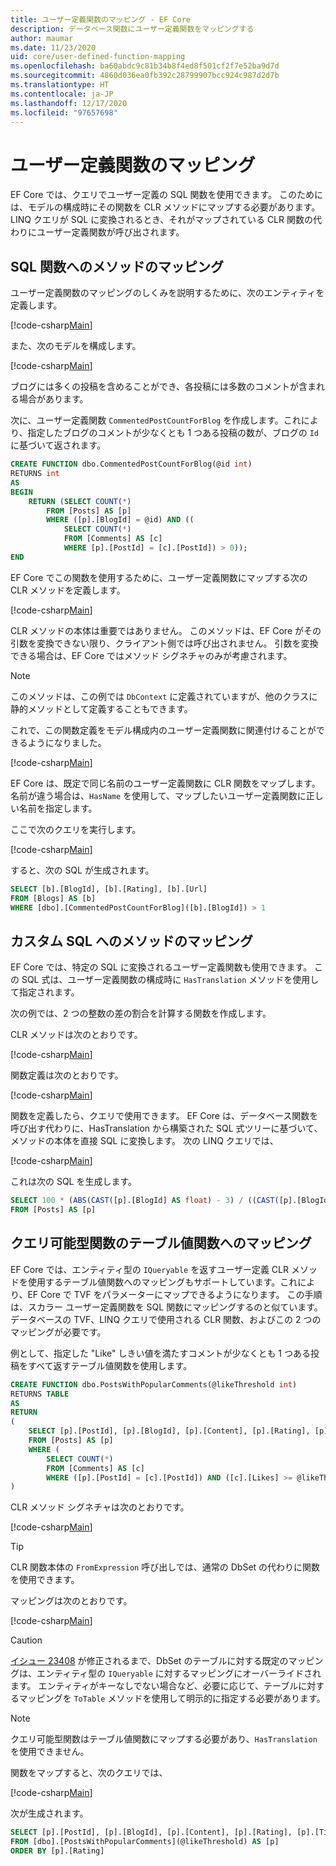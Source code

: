```yaml
---
title: ユーザー定義関数のマッピング ‐ EF Core
description: データベース関数にユーザー定義関数をマッピングする
author: maumar
ms.date: 11/23/2020
uid: core/user-defined-function-mapping
ms.openlocfilehash: ba60abdc9c81b34b8f4ed8f501cf2f7e52ba9d7d
ms.sourcegitcommit: 4860d036ea0fb392c28799907bcc924c987d2d7b
ms.translationtype: HT
ms.contentlocale: ja-JP
ms.lasthandoff: 12/17/2020
ms.locfileid: "97657698"
---
```

# <a name="user-defined-function-mapping"></a>ユーザー定義関数のマッピング

EF Core では、クエリでユーザー定義の SQL 関数を使用できます。 このためには、モデルの構成時にその関数を CLR メソッドにマップする必要があります。 LINQ クエリが SQL に変換されるとき、それがマップされている CLR 関数の代わりにユーザー定義関数が呼び出されます。

## <a name="mapping-a-method-to-a-sql-function"></a>SQL 関数へのメソッドのマッピング

ユーザー定義関数のマッピングのしくみを説明するために、次のエンティティを定義します。

[!code-csharp[Main](../../../samples/core/Querying/UserDefinedFunctionMapping/Model.cs#Entities)]

また、次のモデルを構成します。

[!code-csharp[Main](../../../samples/core/Querying/UserDefinedFunctionMapping/Model.cs#EntityConfiguration)]

ブログには多くの投稿を含めることができ、各投稿には多数のコメントが含まれる場合があります。

次に、ユーザー定義関数 `CommentedPostCountForBlog` を作成します。これにより、指定したブログのコメントが少なくとも 1 つある投稿の数が、ブログの `Id` に基づいて返されます。

```sql
CREATE FUNCTION dbo.CommentedPostCountForBlog(@id int)
RETURNS int
AS
BEGIN
    RETURN (SELECT COUNT(*)
        FROM [Posts] AS [p]
        WHERE ([p].[BlogId] = @id) AND ((
            SELECT COUNT(*)
            FROM [Comments] AS [c]
            WHERE [p].[PostId] = [c].[PostId]) > 0));
END
```

EF Core でこの関数を使用するために、ユーザー定義関数にマップする次の CLR メソッドを定義します。

[!code-csharp[Main](../../../samples/core/Querying/UserDefinedFunctionMapping/Model.cs#BasicFunctionDefinition)]

CLR メソッドの本体は重要ではありません。 このメソッドは、EF Core がその引数を変換できない限り、クライアント側では呼び出されません。 引数を変換できる場合は、EF Core ではメソッド シグネチャのみが考慮されます。

> [!NOTE]
> このメソッドは、この例では `DbContext` に定義されていますが、他のクラスに静的メソッドとして定義することもできます。

これで、この関数定義をモデル構成内のユーザー定義関数に関連付けることができるようになりました。

[!code-csharp[Main](../../../samples/core/Querying/UserDefinedFunctionMapping/Model.cs#BasicFunctionConfiguration)]

EF Core は、既定で同じ名前のユーザー定義関数に CLR 関数をマップします。 名前が違う場合は、`HasName` を使用して、マップしたいユーザー定義関数に正しい名前を指定します。

ここで次のクエリを実行します。

[!code-csharp[Main](../../../samples/core/Querying/UserDefinedFunctionMapping/Program.cs#BasicQuery)]

すると、次の SQL が生成されます。

```sql
SELECT [b].[BlogId], [b].[Rating], [b].[Url]
FROM [Blogs] AS [b]
WHERE [dbo].[CommentedPostCountForBlog]([b].[BlogId]) > 1
```

## <a name="mapping-a-method-to-a-custom-sql"></a>カスタム SQL へのメソッドのマッピング

EF Core では、特定の SQL に変換されるユーザー定義関数も使用できます。 この SQL 式は、ユーザー定義関数の構成時に `HasTranslation` メソッドを使用して指定されます。

次の例では、2 つの整数の差の割合を計算する関数を作成します。

CLR メソッドは次のとおりです。

[!code-csharp[Main](../../../samples/core/Querying/UserDefinedFunctionMapping/Model.cs#HasTranslationFunctionDefinition)]

関数定義は次のとおりです。

[!code-csharp[Main](../../../samples/core/Querying/UserDefinedFunctionMapping/Model.cs#HasTranslationFunctionConfiguration)]

関数を定義したら、クエリで使用できます。 EF Core は、データベース関数を呼び出す代わりに、HasTranslation から構築された SQL 式ツリーに基づいて、メソッドの本体を直接 SQL に変換します。 次の LINQ クエリでは、

[!code-csharp[Main](../../../samples/core/Querying/UserDefinedFunctionMapping/Program.cs#HasTranslationQuery)]

これは次の SQL を生成します。

```sql
SELECT 100 * (ABS(CAST([p].[BlogId] AS float) - 3) / ((CAST([p].[BlogId] AS float) + 3) / 2))
FROM [Posts] AS [p]
```

## <a name="mapping-a-queryable-function-to-a-table-valued-function"></a>クエリ可能型関数のテーブル値関数へのマッピング

EF Core では、エンティティ型の `IQueryable` を返すユーザー定義 CLR メソッドを使用するテーブル値関数へのマッピングもサポートしています。これにより、EF Core で TVF をパラメーターにマップできるようになります。 この手順は、スカラー ユーザー定義関数を SQL 関数にマッピングするのと似ています。データベースの TVF、LINQ クエリで使用される CLR 関数、およびこの 2 つのマッピングが必要です。

例として、指定した "Like" しきい値を満たすコメントが少なくとも 1 つある投稿をすべて返すテーブル値関数を使用します。

```sql
CREATE FUNCTION dbo.PostsWithPopularComments(@likeThreshold int)
RETURNS TABLE
AS
RETURN
(
    SELECT [p].[PostId], [p].[BlogId], [p].[Content], [p].[Rating], [p].[Title]
    FROM [Posts] AS [p]
    WHERE (
        SELECT COUNT(*)
        FROM [Comments] AS [c]
        WHERE ([p].[PostId] = [c].[PostId]) AND ([c].[Likes] >= @likeThreshold)) > 0
)
```

CLR メソッド シグネチャは次のとおりです。

[!code-csharp[Main](../../../samples/core/Querying/UserDefinedFunctionMapping/Model.cs#QueryableFunctionDefinition)]

> [!TIP]
> CLR 関数本体の `FromExpression` 呼び出しでは、通常の DbSet の代わりに関数を使用できます。

マッピングは次のとおりです。

[!code-csharp[Main](../../../samples/core/Querying/UserDefinedFunctionMapping/Model.cs#QueryableFunctionConfigurationHasDbFunction)]

> [!CAUTION]
> [イシュー 23408](https://github.com/dotnet/efcore/issues/23408) が修正されるまで、DbSet のテーブルに対する既定のマッピングは、エンティティ型の `IQueryable` に対するマッピングにオーバーライドされます。 エンティティがキーなしでない場合など、必要に応じて、テーブルに対するマッピングを `ToTable` メソッドを使用して明示的に指定する必要があります。

> [!NOTE]
> クエリ可能型関数はテーブル値関数にマップする必要があり、`HasTranslation` を使用できません。

関数をマップすると、次のクエリでは、

[!code-csharp[Main](../../../samples/core/Querying/UserDefinedFunctionMapping/Program.cs#TableValuedFunctionQuery)]

次が生成されます。

```sql
SELECT [p].[PostId], [p].[BlogId], [p].[Content], [p].[Rating], [p].[Title]
FROM [dbo].[PostsWithPopularComments](@likeThreshold) AS [p]
ORDER BY [p].[Rating]
```
